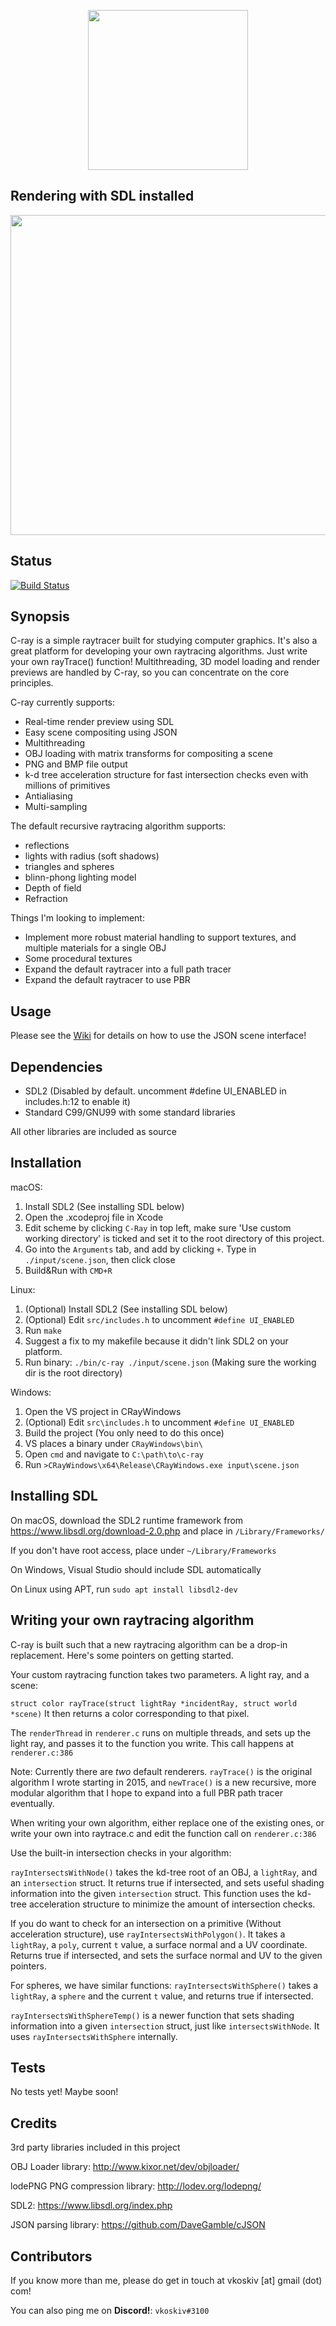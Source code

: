 <p align="center">
	<img src="https://i.imgur.com/fPBuCTG.png" width="256">
</p>

## Rendering with SDL installed

<p align="center">
	<img src="https://media.giphy.com/media/8cT6Dbo7kCi3rRj5Fr/giphy.gif" width="512">
</p>

## Status

[![Build Status](https://semaphoreci.com/api/v1/vkoskiv/c-ray/branches/master/badge.svg)](https://semaphoreci.com/vkoskiv/c-ray)

## Synopsis

C-ray is a simple raytracer built for studying computer graphics. It's also a great platform for developing your own raytracing algorithms. Just write your own rayTrace() function! Multithreading, 3D model loading and render previews are handled by C-ray, so you can concentrate on the core principles.

C-ray currently supports:
- Real-time render preview using SDL
- Easy scene compositing using JSON
- Multithreading
- OBJ loading with matrix transforms for compositing a scene
- PNG and BMP file output
- k-d tree acceleration structure for fast intersection checks even with millions of primitives
- Antialiasing
- Multi-sampling

The default recursive raytracing algorithm supports:
- reflections
- lights with radius (soft shadows)
- triangles and spheres
- blinn-phong lighting model
- Depth of field
- Refraction

Things I'm looking to implement:
- Implement more robust material handling to support textures, and multiple materials for a single OBJ
- Some procedural textures
- Expand the default raytracer into a full path tracer
- Expand the default raytracer to use PBR

## Usage

Please see the [Wiki](https://github.com/VKoskiv/c-ray/wiki) for details on how to use the JSON scene interface!

## Dependencies

- SDL2 (Disabled by default. uncomment #define UI_ENABLED in includes.h:12 to enable it)
- Standard C99/GNU99 with some standard libraries

All other libraries are included as source

## Installation

macOS:
1. Install SDL2 (See installing SDL below)
2. Open the .xcodeproj file in Xcode
3. Edit scheme by clicking `C-Ray` in top left, make sure 'Use custom working directory' is ticked and set it to the root directory of this project.
4. Go into the `Arguments` tab, and add by clicking `+`. Type in `./input/scene.json`, then click close
5. Build&Run with `CMD+R`

Linux:
1. (Optional) Install SDL2 (See installing SDL below)
2. (Optional) Edit `src/includes.h` to uncomment `#define UI_ENABLED`
2. Run `make`
3. Suggest a fix to my makefile because it didn't link SDL2 on your platform.
4. Run binary: `./bin/c-ray ./input/scene.json` (Making sure the working dir is the root directory)

Windows:
1. Open the VS project in CRayWindows
2. (Optional) Edit `src\includes.h` to uncomment `#define UI_ENABLED`
3. Build the project (You only need to do this once)
4. VS places a binary under `CRayWindows\bin\`
5. Open `cmd` and navigate to `C:\path\to\c-ray`
6. Run `>CRayWindows\x64\Release\CRayWindows.exe input\scene.json`

## Installing SDL

On macOS, download the SDL2 runtime framework from https://www.libsdl.org/download-2.0.php and place in `/Library/Frameworks/`

If you don't have root access, place under `~/Library/Frameworks`

On Windows, Visual Studio should include SDL automatically

On Linux using APT, run `sudo apt install libsdl2-dev`

## Writing your own raytracing algorithm

C-ray is built such that a new raytracing algorithm can be a drop-in replacement. Here's some pointers on getting started.

Your custom raytracing function takes two parameters. A light ray, and a scene:

`struct color rayTrace(struct lightRay *incidentRay, struct world *scene)`
It then returns a color corresponding to that pixel.

The `renderThread` in `renderer.c` runs on multiple threads, and sets up the light ray, and passes it to the function you write. This call happens at `renderer.c:386`

Note: Currently there are *two* default renderers. `rayTrace()` is the original algorithm I wrote starting in 2015, and `newTrace()` is a new recursive, more modular algorithm that I hope to expand into a full PBR path tracer eventually.

When writing your own algorithm, either replace one of the existing ones, or write your own into raytrace.c and edit the function call on `renderer.c:386`

Use the built-in intersection checks in your algorithm:

`rayIntersectsWithNode()` takes the kd-tree root of an OBJ, a `lightRay`, and an `intersection` struct. It returns true if intersected, and sets useful shading information into the given `intersection` struct. This function uses the kd-tree acceleration structure to minimize the amount of intersection checks.

If you do want to check for an intersection on a primitive (Without acceleration structure), use
`rayIntersectsWithPolygon()`. It takes a `lightRay`, a `poly`, current `t` value, a surface normal and a UV coordinate. Returns true if intersected, and sets the surface normal and UV to the given pointers.

For spheres, we have similar functions:
`rayIntersectsWithSphere()` takes a `lightRay`, a `sphere` and the current `t` value, and returns true if intersected.

`rayIntersectsWithSphereTemp()` is a newer function that sets shading information into a given `intersection` struct, just like `intersectsWithNode`. It uses `rayIntersectsWithSphere` internally.

## Tests

No tests yet! Maybe soon!

## Credits

3rd party libraries included in this project

OBJ Loader library: http://www.kixor.net/dev/objloader/

lodePNG PNG compression library: http://lodev.org/lodepng/

SDL2: https://www.libsdl.org/index.php

JSON parsing library: https://github.com/DaveGamble/cJSON

## Contributors

If you know more than me, please do get in touch at vkoskiv [at] gmail (dot) com!

You can also ping me on **Discord!**: `vkoskiv#3100`
